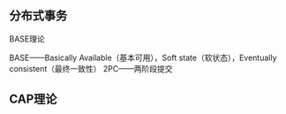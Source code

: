 


## 分布式事务

BASE理论


BASE——Basically Available（基本可用），Soft state（软状态），Eventually consistent（最终一致性）
2PC——两阶段提交



## CAP理论











